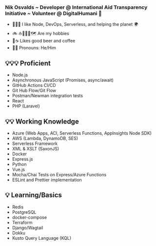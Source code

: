 ### Nik Osvalds ~ Developer @ International Aid Transparency Initiative ~ Volunteer @ DigitalHumani 🌲
- 👨🏻‍💻 I like Node, DevOps, Serverless, and helping the planet 🌍   
- 🚲 ⛵️🏃🏻‍♂️🗺 Are my hobbies 
- 🍻☕️ Likes good beer and coffee
- 👨🏻 Pronouns: He/Him

## 💡💡💡 Proficient
- Node.js
- Asynchronous JavaScript (Promises, async/await)
- GitHub Actions CI/CD
- Git Hub Flow/Git Flow
- Postman/Newman integration tests
- React
- PHP (Laravel)

## 💡💡 Working Knowledge
- Azure (Web Apps, ACI, Serverless Functions, AppInsights Node SDK)
- AWS (Lambda, DynamoDB, SES)
- Serverless Framework
- XML & XSLT (SaxonJS)
- Docker
- Express.js
- Python
- Vue.js
- Mocha/Chai Tests on Express/Azure Functions
- ESLint and Prettier implementation

## 💡 Learning/Basics
- Redis
- PostgreSQL
- docker-compose
- Terraform
- Django/Wagtail
- Dokku
- Kusto Query Language (KQL)
